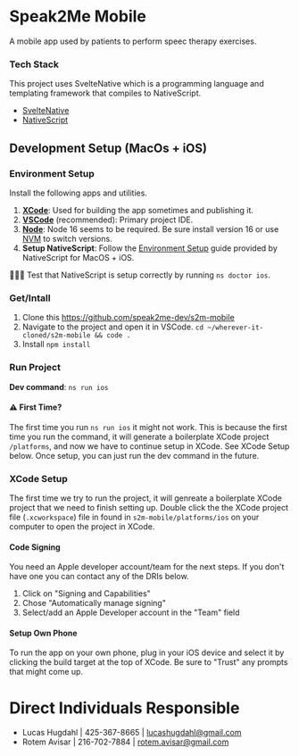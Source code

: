 # Speak2Me Mobile
A mobile app used by patients to perform speec therapy exercises.

### Tech Stack
This project uses SvelteNative which is a programming language and templating framework that compiles to NativeScript.
- [SvelteNative](https://svelte-native.technology/)
- [NativeScript](https://nativescript.org/)

## Development Setup (MacOs + iOS)

### Environment Setup
Install the following apps and utilities.

1. **[XCode](https://developer.apple.com/xcode/)**: Used for building the app sometimes and publishing it.
2. **[VSCode](https://code.visualstudio.com/)** (recommended): Primary project IDE.
3. **[Node](https://nodejs.org/en/)**: Node 16 seems to be required. Be sure install version 16 or use [NVM](https://github.com/nvm-sh/nvm) to switch versions.
4. **Setup NativeScript**: Follow the [Environment Setup](https://docs.nativescript.org/environment-setup.html#macos-ios) guide provided by NativeScript for MacOS + iOS.

👨🏻‍⚕️ Test that NativeScript is setup correctly by running `ns doctor ios`.

### Get/Intall
1. Clone this https://github.com/speak2me-dev/s2m-mobile
2. Navigate to the project and open it in VSCode. `cd ~/wherever-it-cloned/s2m-mobile && code .`
3. Install `npm install`

### Run Project
**Dev command**: `ns run ios`

#### ⚠️ First Time?
The first time you run `ns run ios` it might not work. This is because the first time you run the command, it will generate a boilerplate XCode project `/platforms`, and now we have to continue setup in XCode. See XCode Setup below. Once setup, you can just run the dev command in the future.

### XCode Setup
The first time we try to run the project, it will genreate a boilerplate XCode project that we need to finish setting up. Double click the the XCode project file (`.xcworkspace`) file in found in `s2m-mobile/platforms/ios` on your computer to open the project in XCode.

#### Code Signing
You need an Apple developer account/team for the next steps. If you don't have one you can contact any of the DRIs below.
1. Click on "Signing and Capabilities"
2. Chose "Automatically manage signing"
3. Select/add an Apple Developer account in the "Team" field

#### Setup Own Phone
To run the app on your own phone, plug in your iOS device and select it by clicking the build target at the top of XCode. Be sure to "Trust" any prompts that might come up.

# Direct Individuals Responsible
- Lucas Hugdahl | 425-367-8665 | lucashugdahl@gmail.com
- Rotem Avisar  | 216-702-7884‬ | rotem.avisar@gmail.com
